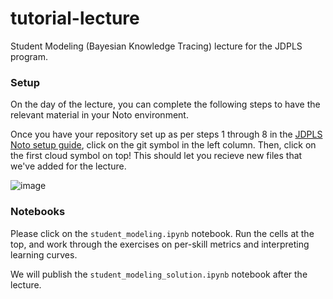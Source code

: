 # tutorial-lecture
Student Modeling (Bayesian Knowledge Tracing) lecture for the JDPLS program. 

### Setup
On the day of the lecture, you can complete the following steps to have the relevant material in your Noto environment.

Once you have your repository set up as per steps 1 through 8 in the [JDPLS Noto setup guide](../jdpls-tutorial), click on the git symbol in the left column. Then, click on the first cloud symbol on top! This should let you recieve new files that we've added for the lecture.  

![image](https://github.com/epfl-ml4ed/jdpls-tutorial/assets/72170466/0bae152f-498a-4632-8ff2-b088057bb777)

### Notebooks
Please click on the `student_modeling.ipynb` notebook. Run the cells at the top, and work through the exercises on per-skill metrics and interpreting learning curves.

We will publish the `student_modeling_solution.ipynb` notebook after the lecture.
